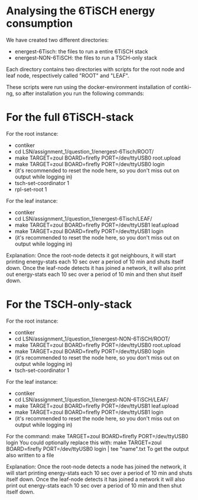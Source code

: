 # Analysing the 6TiSCH energy consumption

We have created two different directories:
* energest-6Tisch: the files to run a entire 6TiSCH stack
* energest-NON-6TiSCH: the files to run a TSCH-only stack

Each directory contains two directories with scripts for the root node and leaf node, respectively called "ROOT" and "LEAF".

These scripts were run using the docker-environment installation of contiki-ng, so after installation you run the following commands:

# For the full 6TiSCH-stack

For the root instance:
* contiker
* cd LSN/assignment_1/question_1/energest-6Tisch/ROOT/
* make TARGET=zoul BOARD=firefly PORT=/dev/ttyUSB0 root.upload
* make TARGET=zoul BOARD=firefly PORT=/dev/ttyUSB0 login
* (it's recommended to reset the node here, so you don't miss out on output while logging in)
* tsch-set-coordinator 1
* rpl-set-root 1

For the leaf instance:
* contiker
* cd LSN/assignment_1/question_1/energest-6Tisch/LEAF/
* make TARGET=zoul BOARD=firefly PORT=/dev/ttyUSB1 leaf.upload
* make TARGET=zoul BOARD=firefly PORT=/dev/ttyUSB1 login
* (it's recommended to reset the node here, so you don't miss out on output while logging in)

Explanation:
Once the root-node detects it got neighbours, it will start printing energy-stats each 10 sec over a period of 10 min and shuts itself down.
Once the leaf-node detects it has joined a network, it will also print out energy-stats each 10 sec over a period of 10 min and then shut itself down.


# For the TSCH-only-stack

For the root instance:
* contiker
* cd LSN/assignment_1/question_1/energest-NON-6TiSCH/ROOT/
* make TARGET=zoul BOARD=firefly PORT=/dev/ttyUSB0 root.upload
* make TARGET=zoul BOARD=firefly PORT=/dev/ttyUSB0 login
* (it's recommended to reset the node here, so you don't miss out on output while logging in)
* tsch-set-coordinator 1

For the leaf instance:
* contiker
* cd LSN/assignment_1/question_1/energest-NON-6TiSCH/LEAF/
* make TARGET=zoul BOARD=firefly PORT=/dev/ttyUSB1 leaf.upload
* make TARGET=zoul BOARD=firefly PORT=/dev/ttyUSB1 login
* (it's recommended to reset the node here, so you don't miss out on output while logging in)


For the command:
make TARGET=zoul BOARD=firefly PORT=/dev/ttyUSB0 login
You could optionally replace this with:
make TARGET=zoul BOARD=firefly PORT=/dev/ttyUSB0 login | tee "name".txt
To get the output also written to a file


Explanation:
Once the root-node detects a node has joined the network, it will start printing energy-stats each 10 sec over a period of 10 min and shuts itself down.
Once the leaf-node detects it has joined a network it will also print out energy-stats each 10 sec over a period of 10 min and then shut itself down.

